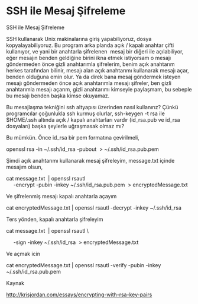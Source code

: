 # SSH ile Mesaj Şifreleme


SSH ile Mesaj Şifreleme




SSH kullanarak Unix makinalarına giriş yapabiliyoruz, dosya kopyalayabiliyoruz. Bu program arka planda açık / kapalı anahtar çifti kullanıyor, ve yani bir anahtarla şifrelenen  mesaj bir diğeri ile açılabiliyor, eğer mesajın benden geldiğine birini ikna etmek istiyorsam o mesajı göndermeden önce gizli anahtarımla şifrelerim, benim açık anahtarım herkes tarafından bilinir, mesajı alan açık anahtarımı kullanarak mesajı açar, benden olduğuna emin olur. Ya da direk bana mesaj göndermek isteyen mesajı göndermeden önce açık anahtarımla mesajı şifreler, ben gizli anahtarımla mesajı açarım, gizli anahtarımı kimseyle paylaşmam, bu sebeple bu mesajı benden başka kimse okuyamaz.

Bu mesajlaşma tekniğini ssh altyapısı üzerinden nasıl kullanırız? Çünkü programcılar çoğunlukla ssh kurmuş olurlar, ssh-keygen -t rsa ile $HOME/.ssh altında açık / kapalı anahtarları vardır (id_rsa.pub ve id_rsa dosyaları) başka şeylerle uğraşmasak olmaz mı?

Bu mümkün. Önce id_rsa bir pem formatına çevirilmeli,

openssl rsa -in ~/.ssh/id_rsa -pubout  > ~/.ssh/id_rsa.pub.pem

Şimdi açık anahtarımı kullanarak mesaj şifreleyim, message.txt içinde mesajım olsun,

cat message.txt  | openssl rsautl \
     -encrypt -pubin -inkey ~/.ssh/id_rsa.pub.pem  > encryptedMessage.txt



Ve şifrelenmiş mesajı kapalı anahtarla açayım




cat encryptedMessage.txt | openssl rsautl -decrypt -inkey ~/.ssh/id_rsa




Ters yönden, kapalı anahtarla şifreleyim




cat message.txt  | openssl rsautl \

     -sign -inkey ~/.ssh/id_rsa  > encryptedMessage.txt




Ve açmak icin




cat encryptedMessage.txt | openssl rsautl -verify -pubin -inkey ~/.ssh/id_rsa.pub.pem



Kaynak

http://krisjordan.com/essays/encrypting-with-rsa-key-pairs






